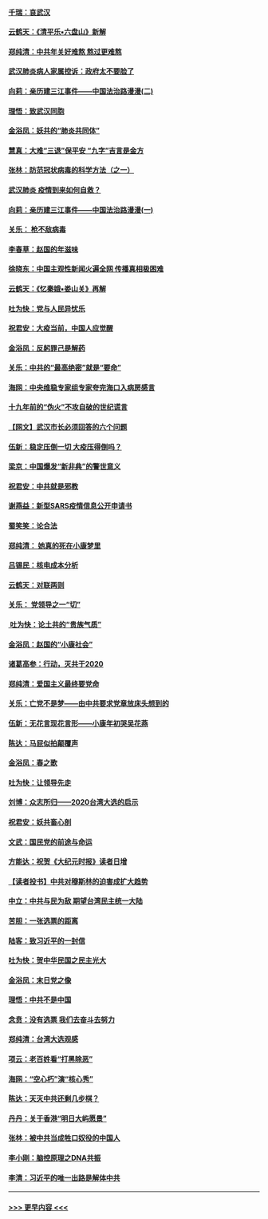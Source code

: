 #### [千瑞：哀武汉](../pages/nsc993/n11833647.md?t=01310722) 
#### [云鹤天：《清平乐▪六盘山》新解](../pages/nsc993/n11833611.md?t=01310722) 
#### [郑纯清：中共年关好难熬 熬过更难熬](../pages/nsc993/n11833489.md?t=01310722) 
#### [武汉肺炎病人家属控诉：政府太不要脸了](../pages/nsc993/n11833205.md?t=01310722) 
#### [向莉：亲历建三江事件——中国法治路漫漫(二)](../pages/nsc993/n11829102.md?t=01310722) 
#### [理悟：致武汉同胞](../pages/nsc993/n11831522.md?t=01310722) 
#### [金浴凤：妖共的“肺炎共同体”](../pages/nsc993/n11829448.md?t=01310722) 
#### [慧真：大难“三退”保平安 “九字”吉言是金方](../pages/nsc993/n11829501.md?t=01310722) 
#### [张林：防范冠状病毒的科学方法（之一）](../pages/nsc993/n11828618.md?t=01310722) 
#### [武汉肺炎 疫情到来如何自救？](../pages/nsc993/n11827632.md?t=01310722) 
#### [向莉：亲历建三江事件——中国法治路漫漫(一)](../pages/nsc993/n11827190.md?t=01310722) 
#### [关乐： 枪不敌病毒](../pages/nsc993/n11826746.md?t=01310722) 
#### [李春草：赵国的年滋味](../pages/nsc993/n11826321.md?t=01310722) 
#### [徐晓东：中国主观性新闻火遍全网 传播真相极困难](../pages/nsc993/n11826508.md?t=01310722) 
#### [云鹤天：《忆秦娥▪娄山关》再解](../pages/nsc993/n11824682.md?t=01310722) 
#### [吐为快：党与人民异忧乐](../pages/nsc993/n11824660.md?t=01310722) 
#### [祝君安：大疫当前，中国人应觉醒](../pages/nsc993/n11821946.md?t=01310722) 
#### [金浴凤：反躬罪己是解药](../pages/nsc993/n11820280.md?t=01310722) 
#### [关乐：中共的“最高绝密”就是“要命”](../pages/nsc993/n11816946.md?t=01310722) 
#### [海网：中央维稳专家组专家夸完海口入病房感言](../pages/nsc993/n11815138.md?t=01310722) 
#### [十九年前的“伪火”不攻自破的世纪谎言](../pages/nsc993/n11813238.md?t=01310722) 
#### [【网文】武汉市长必须回答的六个问题](../pages/nsc993/n11813848.md?t=01310722) 
#### [伍新：稳定压倒一切 大疫压得倒吗？](../pages/nsc993/n11812634.md?t=01310722) 
#### [梁京：中国爆发“新非典”的警世意义](../pages/nsc993/n11812554.md?t=01310722) 
#### [祝君安：中共就是邪教](../pages/nsc993/n11812431.md?t=01310722) 
#### [谢燕益：新型SARS疫情信息公开申请书](../pages/nsc993/n11808840.md?t=01310722) 
#### [蜀笑笑：论合法](../pages/nsc993/n11808064.md?t=01310722) 
#### [郑纯清： 她真的死在小康梦里](../pages/nsc993/n11806623.md?t=01310722) 
#### [吕锡民：核电成本分析](../pages/nsc993/n11806284.md?t=01310722) 
#### [云鹤天：对联两则](../pages/nsc993/n11805957.md?t=01310722) 
#### [关乐： 党领导之一“切”](../pages/nsc993/n11804505.md?t=01310722) 
#### [ 吐为快：论土共的“贵族气质”](../pages/nsc993/n11804490.md?t=01310722) 
#### [金浴凤：赵国的“小康社会”](../pages/nsc993/n11804452.md?t=01310722) 
#### [诸葛高参：行动，灭共于2020](../pages/nsc993/n11804120.md?t=01310722) 
#### [郑纯清：爱国主义最终要党命](../pages/nsc993/n11802197.md?t=01310722) 
#### [关乐：亡党不是梦——由中共要求党章放床头想到的](../pages/nsc993/n11802156.md?t=01310722) 
#### [伍新：无花言现花言形——小康年初哭吴花燕](../pages/nsc993/n11800044.md?t=01310722) 
#### [陈达：马屁似拍颠覆声](../pages/nsc993/n11800010.md?t=01310722) 
#### [金浴凤：春之歌](../pages/nsc993/n11797687.md?t=01310722) 
#### [吐为快：让领导先走](../pages/nsc993/n11797512.md?t=01310722) 
#### [刘博：众志所归——2020台湾大选的启示](../pages/nsc993/n11796878.md?t=01310722) 
#### [祝君安：妖共畜心剖](../pages/nsc993/n11794273.md?t=01310722) 
#### [文武：国民党的前途与命运](../pages/nsc993/n11794198.md?t=01310722) 
#### [方能达：祝贺《大纪元时报》读者日增](../pages/nsc993/n11793807.md?t=01310722) 
#### [【读者投书】中共对穆斯林的迫害成扩大趋势](../pages/nsc993/n11791371.md?t=01310722) 
#### [中立：中共与民为敌 期望台湾民主统一大陆](../pages/nsc993/n11790392.md?t=01310722) 
#### [苦胆：一张选票的距离](../pages/nsc993/n11788914.md?t=01310722) 
#### [陆客：致习近平的一封信](../pages/nsc993/n11788867.md?t=01310722) 
#### [吐为快：贺中华民国之民主光大](../pages/nsc993/n11788618.md?t=01310722) 
#### [金浴凤：末日党之像](../pages/nsc993/n11787475.md?t=01310722) 
#### [理悟：中共不是中国](../pages/nsc993/n11787463.md?t=01310722) 
#### [念贲：没有选票  我们去奋斗去努力](../pages/nsc993/n11787398.md?t=01310722) 
#### [郑纯清：台湾大选观感](../pages/nsc993/n11786210.md?t=01310722) 
#### [项云：老百姓看“打黑除恶”](../pages/nsc993/n11785398.md?t=01310722) 
#### [海网：“空心朽”演“核心秀”](../pages/nsc993/n11783874.md?t=01310722) 
#### [陈达：天灭中共还剩几步棋？](../pages/nsc993/n11783719.md?t=01310722) 
#### [丹丹：关于香港“明日大屿愿景”](../pages/nsc993/n11783273.md?t=01310722) 
#### [张林：被中共当成牲口奴役的中国人](../pages/nsc993/n11782397.md?t=01310722) 
#### [李小刚：脑控原理之DNA共振](../pages/nsc993/n11780962.md?t=01310722) 
#### [李清：习近平的唯一出路是解体中共](../pages/nsc993/n11780866.md?t=01310722) 

----
#### [ >>> 更早内容 <<< ](../indexes/nsc993-earlier.md)

